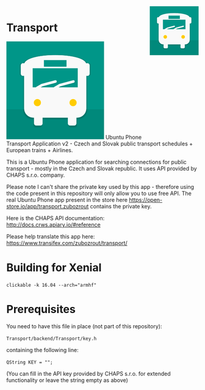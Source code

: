 <img src="https://github.com/zubozrout/Transport/raw/master/Transport/transport.png" alt="Transport Logo" style="padding:0px 0px 20px 20px;max-width:128px;float:right;">

# Transport
![Transport Logo](https://github.com/zubozrout/Transport/blob/master/Transport/transport.png)
Ubuntu Phone Transport Application v2 - Czech and Slovak public transport schedules + European trains + Airlines.

This is a Ubuntu Phone application for searching connections for public transport - mostly in the Czech and Slovak republic.
It uses API provided by CHAPS s.r.o. company.

Please note I can't share the private key used by this app - therefore using the code present in this repository will only allow you to use free API.
The real Ubuntu Phone app present in the store here https://open-store.io/app/transport.zubozrout contains the private key.

Here is the CHAPS API documentation: http://docs.crws.apiary.io/#reference

Please help translate this app here: https://www.transifex.com/zubozrout/transport/

# Building for Xenial
`clickable -k 16.04 --arch="armhf"`

# Prerequisites
You need to have this file in place (not part of this repository):

`Transport/backend/Transport/key.h`

containing the following line:

`QString KEY = "";`

(You can fill in the API key provided by CHAPS s.r.o. for extended functionality or leave the string empty as above)
